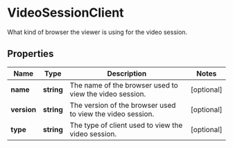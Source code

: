 
# VideoSessionClient

What kind of browser the viewer is using for the video session.
## Properties

Name | Type | Description | Notes
------------ | ------------- | ------------- | -------------
**name** | **string** | The name of the browser used to view the video session. |  [optional]
**version** | **string** | The version of the browser used to view the video session. |  [optional]
**type** | **string** | The type of client used to view the video session. |  [optional]


